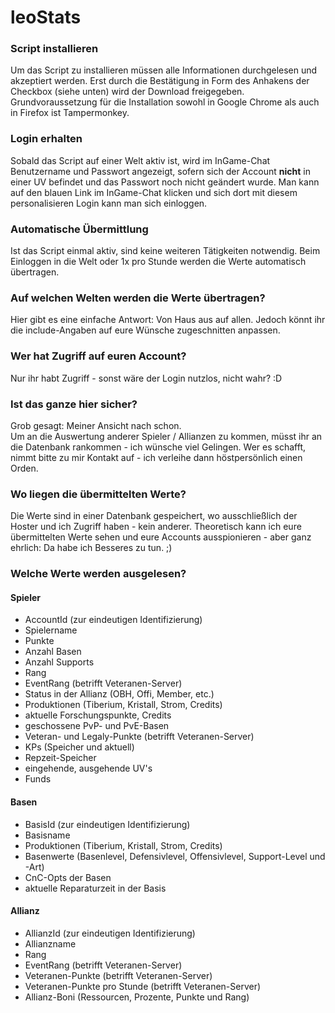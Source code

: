 # leoStats

### Script installieren
Um das Script zu installieren müssen alle Informationen durchgelesen und akzeptiert werden. Erst durch die Bestätigung in Form des Anhakens der Checkbox (siehe unten) wird der Download freigegeben. Grundvoraussetzung für die Installation sowohl in Google Chrome als auch in Firefox ist Tampermonkey.

### Login erhalten
Sobald das Script auf einer Welt aktiv ist, wird im InGame-Chat Benutzername und Passwort angezeigt, sofern sich der Account <b>nicht</b> in einer UV befindet und das Passwort noch nicht geändert wurde. Man kann auf den blauen Link im InGame-Chat klicken und sich dort mit diesem personalisieren Login kann man sich einloggen.

### Automatische Übermittlung
Ist das Script einmal aktiv, sind keine weiteren Tätigkeiten notwendig. Beim Einloggen in die Welt oder 1x pro Stunde werden die Werte automatisch übertragen.

### Auf welchen Welten werden die Werte übertragen?
Hier gibt es eine einfache Antwort: Von Haus aus auf allen. Jedoch könnt ihr die include-Angaben auf eure Wünsche zugeschnitten anpassen.

### Wer hat Zugriff auf euren Account?
Nur ihr habt Zugriff - sonst wäre der Login nutzlos, nicht wahr? :D

### Ist das ganze hier sicher?
Grob gesagt: Meiner Ansicht nach schon.<br>
Um an die Auswertung anderer Spieler / Allianzen zu kommen, müsst ihr an die Datenbank rankommen - ich wünsche viel Gelingen. Wer es schafft, nimmt bitte zu mir Kontakt auf - ich verleihe dann höstpersönlich einen Orden.

### Wo liegen die übermittelten Werte?
Die Werte sind in einer Datenbank gespeichert, wo ausschließlich der Hoster und ich Zugriff haben - kein anderer. Theoretisch kann ich eure übermittelten Werte sehen und eure Accounts ausspionieren - aber ganz ehrlich: Da habe ich Besseres zu tun. ;)

### Welche Werte werden ausgelesen?
#### Spieler
- AccountId (zur eindeutigen Identifizierung)
- Spielername
- Punkte
- Anzahl Basen
- Anzahl Supports
- Rang
- EventRang (betrifft Veteranen-Server)
- Status in der Allianz (OBH, Offi, Member, etc.)
- Produktionen (Tiberium, Kristall, Strom, Credits)
- aktuelle Forschungspunkte, Credits
- geschossene PvP- und PvE-Basen
- Veteran- und Legaly-Punkte (betrifft Veteranen-Server)
- KPs (Speicher und aktuell)
- Repzeit-Speicher
- eingehende, ausgehende UV's
- Funds
#### Basen
- BasisId (zur eindeutigen Identifizierung)
- Basisname
- Produktionen (Tiberium, Kristall, Strom, Credits)
- Basenwerte (Basenlevel, Defensivlevel, Offensivlevel, Support-Level und -Art)
- CnC-Opts der Basen
- aktuelle Reparaturzeit in der Basis
#### Allianz
- AllianzId (zur eindeutigen Identifizierung)
- Allianzname
- Rang
- EventRang (betrifft Veteranen-Server)
- Veteranen-Punkte (betrifft Veteranen-Server)
- Veteranen-Punkte pro Stunde (betrifft Veteranen-Server)
- Allianz-Boni (Ressourcen, Prozente, Punkte und Rang)